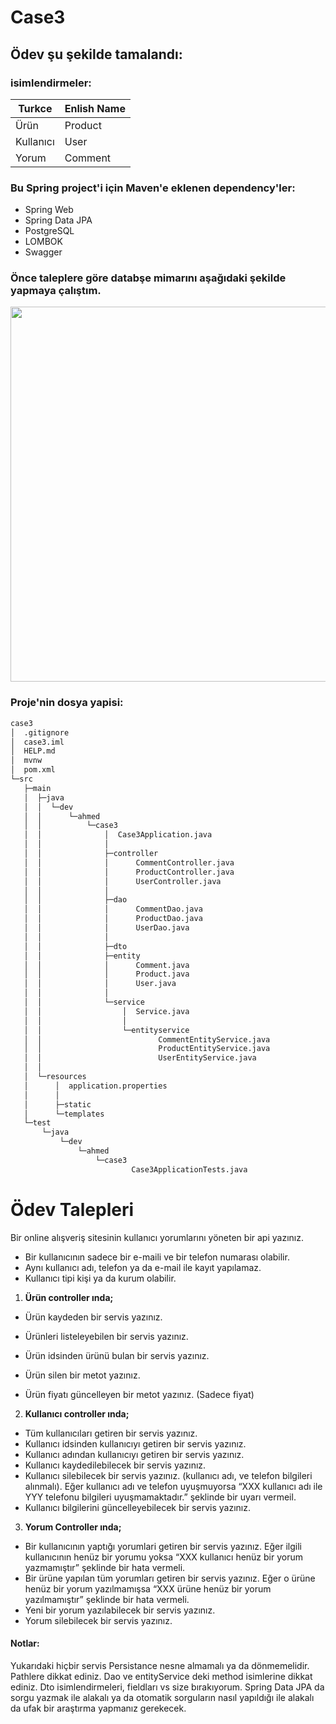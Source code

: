 # Case3
## Ödev şu şekilde tamalandı:


### isimlendirmeler:
| Turkce | Enlish Name |
|--------|-------------|
| Ürün   | Product     |
| Kullanıcı | User     |  
| Yorum  | Comment     |

### Bu Spring project'i için Maven'e eklenen dependency'ler:

- Spring Web
- Spring Data JPA
- PostgreSQL
- LOMBOK
- Swagger

### Önce taleplere göre databşe mimarını aşağıdaki şekilde yapmaya çalıştım.


<img src='https://user-images.githubusercontent.com/50663127/155712449-526040e8-eae0-4d8c-ab63-ed59e69c4819.PNG' width='600'>

### Proje'nin dosya yapisi:
```bash
case3
│  .gitignore
│  case3.iml
│  HELP.md
│  mvnw
│  pom.xml
└─src
   ├─main
   │  ├─java
   │  │  └─dev
   │  │      └─ahmed
   │  │          └─case3
   │  │              │  Case3Application.java
   │  │              │
   │  │              ├─controller
   │  │              │      CommentController.java
   │  │              │      ProductController.java
   │  │              │      UserController.java
   │  │              │
   │  │              ├─dao
   │  │              │      CommentDao.java
   │  │              │      ProductDao.java
   │  │              │      UserDao.java
   │  │              │
   │  │              ├─dto
   │  │              ├─entity
   │  │              │      Comment.java
   │  │              │      Product.java
   │  │              │      User.java
   │  │              │
   │  │              └─service
   │  │                  │  Service.java
   │  │                  │
   │  │                  └─entityservice
   │  │                          CommentEntityService.java
   │  │                          ProductEntityService.java
   │  │                          UserEntityService.java
   │  │
   │  └─resources
   │      │  application.properties
   │      │
   │      ├─static
   │      └─templates
   └─test
       └─java
           └─dev
               └─ahmed
                   └─case3
                           Case3ApplicationTests.java

```




# Ödev Talepleri
Bir online alışveriş sitesinin kullanıcı yorumlarını yöneten bir api yazınız.
- Bir kullanıcının sadece bir e-maili ve bir telefon numarası olabilir.
- Aynı kullanıcı adı, telefon ya da e-mail ile kayıt yapılamaz.
- Kullanıcı tipi kişi ya da kurum olabilir.



1. **Ürün controller ında;**

 - Ürün kaydeden bir servis yazınız.
  
 - Ürünleri listeleyebilen bir servis yazınız.
  
 - Ürün idsinden ürünü bulan bir servis yazınız.
  
 - Ürün silen bir metot yazınız.
  
 - Ürün fiyatı güncelleyen bir metot yazınız. (Sadece fiyat)
  
  
  
2. **Kullanıcı controller ında;**


- Tüm kullanıcıları getiren bir servis yazınız.
- Kullanıcı idsinden kullanıcıyı getiren bir servis yazınız.
- Kullanıcı adından kullanıcıyı getiren bir servis yazınız.
- Kullanıcı kaydedilebilecek bir servis yazınız.
- Kullanıcı silebilecek bir servis yazınız. (kullanıcı adı, ve telefon bilgileri alınmalı). Eğer kullanıcı
adı ve telefon uyuşmuyorsa “XXX kullanıcı adı ile YYY telefonu bilgileri uyuşmamaktadır.”
şeklinde bir uyarı vermeil.
- Kullanıcı bilgilerini güncelleyebilecek bir servis yazınız.


3. **Yorum Controller ında;**
- Bir kullanıcının yaptığı yorumlari getiren bir servis yazınız. Eğer ilgili kullanıcının henüz bir
yorumu yoksa “XXX kullanıcı henüz bir yorum yazmamıştır” şeklinde bir hata vermeli.
- Bir ürüne yapılan tüm yorumları getiren bir servis yazınız. Eğer o ürüne henüz bir yorum
yazılmamışsa “XXX ürüne henüz bir yorum yazılmamıştır” şeklinde bir hata vermeli.
- Yeni bir yorum yazılabilecek bir servis yazınız.
- Yorum silebilecek bir servis yazınız.
#### Notlar:
Yukarıdaki hiçbir servis Persistance nesne almamalı ya da dönmemelidir.
Pathlere dikkat ediniz.
Dao ve entityService deki method isimlerine dikkat ediniz.
Dto isimlendirmeleri, fieldları vs size bırakıyorum.
Spring Data JPA da sorgu yazmak ile alakalı ya da otomatik sorguların nasıl yapıldığı ile alakalı da ufak
bir araştırma yapmanız gerekecek. 
